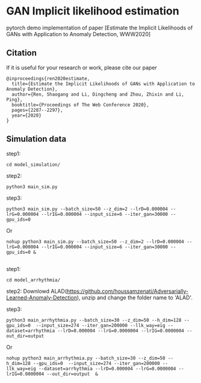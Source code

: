# GAN Implicit likelihood estimation

pytorch demo  implementation of paper [Estimate the Implicit Likelihoods of GANs with Application to Anomaly Detection, WWW2020]

## Citation
If it is useful for your research or work, please cite our paper
```
@inproceedings{ren2020estimate,
  title={Estimate the Implicit Likelihoods of GANs with Application to Anomaly Detection},
  author={Ren, Shaogang and Li, Dingcheng and Zhou, Zhixin and Li, Ping},
  booktitle={Proceedings of The Web Conference 2020},
  pages={2287--2297},
  year={2020}
}
```

## Simulation data
step1:
```
cd model_simulation/
```

step2:
```
python3 main_sim.py
```

step3:
```
python3 main_sim.py --batch_size=50 --z_dim=2 --lrD=0.000004 --lrG=0.000004 --lrIG=0.000004 --input_size=6 --iter_gan=30000 --gpu_ids=0
```

Or

```
nohup python3 main_sim.py --batch_size=50 --z_dim=2 --lrD=0.000004 --lrG=0.000004 --lrIG=0.000004 --input_size=6 --iter_gan=30000 --gpu_ids=0 &
```


##
step1:
```
cd model_arrhythmia/
```

step2:
Downlowd ALAD(https://github.com/houssamzenati/Adversarially-Learned-Anomaly-Detection), unzip and change the folder name to 'ALAD'.


step3:
```
python3 main_arrhythmia.py --batch_size=30 --z_dim=50 --h_dim=128 --gpu_ids=0  --input_size=274 --iter_gan=200000 --llk_way=eig --dataset=arrhythmia --lrD=0.000004 --lrG=0.0000004 --lrIG=0.0000004 --out_dir=output
```

Or
```
nohup python3 main_arrhythmia.py --batch_size=30 --z_dim=50 --h_dim=128 --gpu_ids=0  --input_size=274 --iter_gan=200000 --llk_way=eig --dataset=arrhythmia --lrD=0.000004 --lrG=0.0000004 --lrIG=0.0000004 --out_dir=output  &
```

